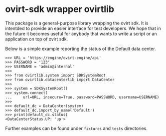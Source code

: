 ovirt-sdk wrapper ovirtlib
=====================

This package is a general-purpose library wrapping the ovirt sdk. It is
intentded to provide an easier interface for test developers. We hope that in
the future it becomes useful for anybody that wants to write a script or an
application on top of ovirt sdk.

Below is a simple example reporting the status of the Default data
center.

    >>> URL = 'https://engine/ovirt-engine/api'
    >>> PASSWORD = '123'
    >>> USERNAME = 'admin@internal'
    >>>
    >>> from ovirtlib.system import SDKSystemRoot
    >>> from ovirtlib.datacenterlib import DataCenter
    >>>
    >>> system = SDKSystemRoot()
    >>> system.connect(
    ...     url=URL, insecure=True, password=PASSWORD, username=USERNAME)
    >>>
    >>> default_dc = DataCenter(system)
    >>> default_dc.import_by_name('Default')
    >>> print(default_dc.status)
    <DataCenterStatus.UP: 'up'>

Further examples can be found under `fixtures` and `tests` directories.
